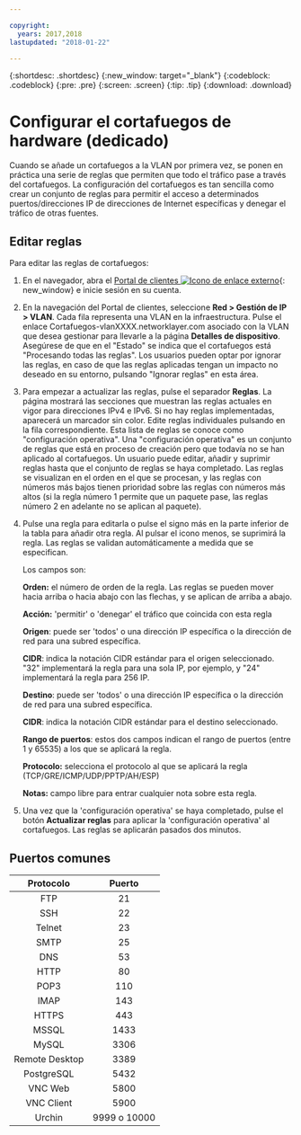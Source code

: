 ```yaml
---

copyright:
  years: 2017,2018
lastupdated: "2018-01-22"

---
```


{:shortdesc: .shortdesc}
{:new_window: target="_blank"}
{:codeblock: .codeblock}
{:pre: .pre}
{:screen: .screen}
{:tip: .tip}
{:download: .download}

# Configurar el cortafuegos de hardware (dedicado)

Cuando se añade un cortafuegos a la VLAN por primera vez, se ponen en práctica una serie de reglas que permiten que todo el tráfico pase a través del cortafuegos. La configuración del cortafuegos es tan sencilla como crear un conjunto de reglas para permitir el acceso a determinados puertos/direcciones IP de direcciones de Internet específicas y denegar el tráfico de otras fuentes.

## Editar reglas

Para editar las reglas de cortafuegos:

1. En el navegador, abra el [Portal de clientes ![Icono de enlace externo](../../icons/launch-glyph.svg "Icono ce enlace externo")](https://control.softlayer.com/){: new_window} e inicie sesión en su cuenta.
2. En la navegación del Portal de clientes, seleccione **Red > Gestión de IP > VLAN**. Cada fila representa una VLAN en la infraestructura.  Pulse el enlace Cortafuegos-vlanXXXX.networklayer.com asociado con la VLAN que desea gestionar para llevarle a la página **Detalles de dispositivo**. Asegúrese de que en el "Estado" se indica que el cortafuegos está "Procesando todas las reglas". Los usuarios pueden optar por ignorar las reglas, en caso de que las reglas aplicadas tengan un impacto no deseado en su entorno, pulsando "Ignorar reglas" en esta área.
3. Para empezar a actualizar las reglas, pulse el separador **Reglas**. La página mostrará las secciones que muestran las reglas actuales en vigor para direcciones IPv4 e IPv6. Si no hay reglas implementadas, aparecerá un marcador sin color. Edite reglas individuales pulsando en la fila correspondiente. Esta lista de reglas se conoce como "configuración operativa". Una "configuración operativa" es un conjunto de reglas que está en proceso de creación pero que todavía no se han aplicado al cortafuegos. Un usuario puede editar, añadir y suprimir reglas hasta que el conjunto de reglas se haya completado. Las reglas se visualizan en el orden en el que se procesan, y las reglas con números más bajos tienen prioridad sobre las reglas con números más altos (si la regla número 1 permite que un paquete pase, las reglas número 2 en adelante no se aplican al paquete).
4. Pulse una regla para editarla o pulse el signo más en la parte inferior de la tabla para añadir otra regla. Al pulsar el icono menos, se suprimirá la regla. Las reglas se validan automáticamente a medida que se especifican.

    Los campos son:

    **Orden:** el número de orden de la regla. Las reglas se pueden mover hacia arriba o hacia abajo con las flechas, y se aplican de arriba a abajo.

    **Acción:** 'permitir' o 'denegar' el tráfico que coincida con esta regla

    **Origen**: puede ser 'todos' o una dirección IP específica o la dirección de red para una subred específica.

    **CIDR**: indica la notación CIDR estándar para el origen seleccionado. "32" implementará la regla para una sola IP, por ejemplo, y "24" implementará la regla para 256 IP.

    **Destino**: puede ser 'todos' o una dirección IP específica o la dirección de red para una subred específica.

    **CIDR**: indica la notación CIDR estándar para el destino seleccionado.

    **Rango de puertos**: estos dos campos indican el rango de puertos (entre 1 y 65535) a los que se aplicará la regla.

    **Protocolo:** selecciona el protocolo al que se aplicará la regla (TCP/GRE/ICMP/UDP/PPTP/AH/ESP)

    **Notas:** campo libre para entrar cualquier nota sobre esta regla.
    
5. Una vez que la 'configuración operativa' se haya completado, pulse el botón **Actualizar reglas** para aplicar la 'configuración operativa' al cortafuegos. Las reglas se aplicarán pasados dos minutos.

## Puertos comunes

| Protocolo | Puerto |
| :-----: | :-----: |
| FTP | 21 |
| SSH | 22 |
| Telnet | 23 |
| SMTP | 25 |
| DNS | 53 |
| HTTP | 80 |
| POP3 | 110 |
| IMAP | 143 |
| HTTPS | 443 |
| MSSQL | 1433 |
| MySQL | 3306 |
| Remote Desktop | 3389 |
| PostgreSQL | 5432 |
| VNC Web | 5800 |
| VNC Client | 5900 |
| Urchin | 9999 o 10000 ||
